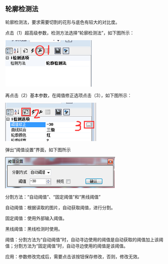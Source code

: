 ## 轮廓检测法

轮廓检测法，要求需要切割的花形与底色有较大的对比度。

点击（1）超高级参数，检测方法选择“轮廓检测法”，如下图所示：

![](/assets/轮廓检测法.jpg)

再点击（2）基本参数，在阈值修正选项点击（3），如下图所示：

![](/assets/轮廓检测法阈值.jpg)

弹出“阈值设置”界面，如下图所示

![](/assets/轮廓检测法阈值界面.jpg)

分割方法：“自动阈值”、“固定阈值”和“黑线阈值”

自动阈值：根据读取的图片，自动获取阈值，进行分割。

固定阈值：使用外部输入阈值。

黑线阈值：黑线检测时使用。

阈值：分割方法为“自动阈值”时，自动寻边使用的阈值是自动获取的阈值加上该阈值；分割方法为“固定阈值”时，自动寻边使用的阈值是该阈值。

应用：参数修改完成后，需要点击该按钮保存修改，否则，修改无效。

